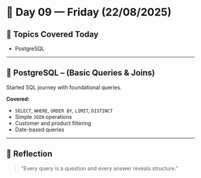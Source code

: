 # 📅 Day 09 — Friday (22/08/2025)

## 🧭 Topics Covered Today
- PostgreSQL

---

## 🐘 PostgreSQL – (Basic Queries & Joins)
Started SQL journey with foundational queries.

**Covered:**
- `SELECT`, `WHERE`, `ORDER BY`, `LIMIT`, `DISTINCT`
- Simple `JOIN` operations
- Customer and product filtering
- Date-based queries

---

## 🌱 Reflection
> “Every query is a question and every answer reveals structure.”
